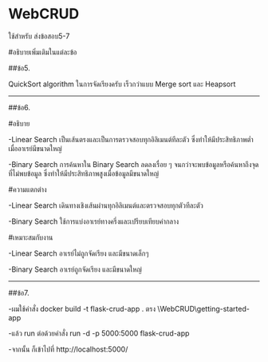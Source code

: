 # WebCRUD
ใช้สำหรับ ส่งข้อสอบ5-7

#อธิบายเพิ่มเติมในแต่ละข้อ

##ข้อ5.

QuickSort algorithm ในการจัดเรียงครับ เร็วกว่าแบบ Merge sort และ Heapsort

-------------------------------------
##ข้อ6.

#อธิบาย

-Linear Search  เป็นเส้นตรงและเป็นการตรวจสอบทุกอิลิเมนต์ทีละตัว ซึ่งทำให้มีประสิทธิภาพต่ำเมื่ออาเรย์มีขนาดใหญ่

-Binary Search  การค้นหาใน Binary Search ลดลงเรื่อย ๆ จนกว่าจะพบข้อมูลหรือค้นหาถึงจุดที่ไม่พบข้อมูล ซึ่งทำให้มีประสิทธิภาพสูงเมื่อข้อมูลมีขนาดใหญ่


#ความแตกต่าง

-Linear Search เดินทางเชิงเส้นผ่านทุกอิลิเมนต์และตรวจสอบทุกตัวทีละตัว

-Binary Search ใช้การแบ่งอาเรย์ทางครึ่งและเปรียบเทียบค่ากลาง


#เหมาะสมกับงาน

-Linear Search อาเรย์ไม่ถูกจัดเรียง และมีขนาดเล็กๆ

-Binary Search อาเรย์ถูกจัดเรียง และมีขนาดใหญ่

-------------------------------------
##ข้อ7.

-ผมใช้คำสั่ง docker build -t flask-crud-app . ตรง \WebCRUD\getting-started-app

-แล้ว run ต่อด้วยคำสั่ง run -d -p 5000:5000 flask-crud-app

-จากนั้น ก็เข้าไปที่ http://localhost:5000/
